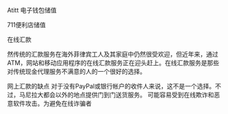 Atitt 电子钱包储值 

711便利店储值

在线汇款

然传统的汇款服务在海外菲律宾工人及其家庭中仍然很受欢迎，但近年来，通过ATM，网站和移动应用程序的在线汇款服务正在迎头赶上。在线汇款服务是那些对传统现金代理服务不满意的人的一个很好的选择。

网上汇款的缺点
对于没有PayPal或银行帐户的收件人来说，这不是一个选择。不过，马尼拉大都会以外的地点提供门到门送货服务。
可能容易受到在线欺诈和恶意软件攻击。为避免在线诈骗者


